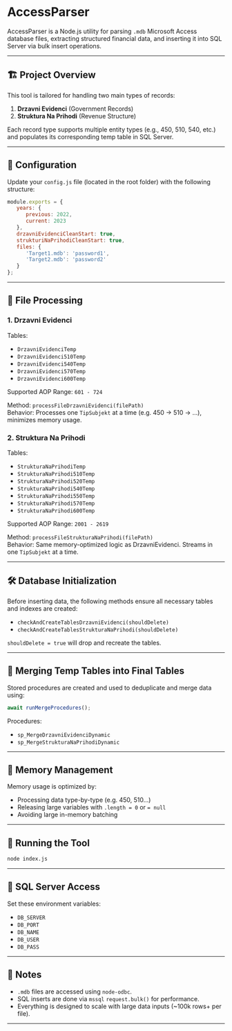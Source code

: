 # AccessParser

AccessParser is a Node.js utility for parsing `.mdb` Microsoft Access database files, extracting structured financial data, and inserting it into SQL Server via bulk insert operations.

---

## 🏗 Project Overview

This tool is tailored for handling two main types of records:

1. **Drzavni Evidenci** (Government Records)
2. **Struktura Na Prihodi** (Revenue Structure)

Each record type supports multiple entity types (e.g., 450, 510, 540, etc.) and populates its corresponding temp table in SQL Server.

---

## 🔧 Configuration

Update your `config.js` file (located in the root folder) with the following structure:

```js
module.exports = {
   years: {
      previous: 2022,
      current: 2023
   },
   drzavniEvidenciCleanStart: true,
   strukturiNaPrihodiCleanStart: true,
   files: {
      'Target1.mdb': 'password1',
      'Target2.mdb': 'password2'
   }
};
```

---

## 📂 File Processing

### 1. Drzavni Evidenci

Tables:

-  `DrzavniEvidenciTemp`
-  `DrzavniEvidenci510Temp`
-  `DrzavniEvidenci540Temp`
-  `DrzavniEvidenci570Temp`
-  `DrzavniEvidenci600Temp`

Supported AOP Range: `601 - 724`

Method: `processFileDrzavniEvidenci(filePath)`  
Behavior: Processes one `TipSubjekt` at a time (e.g. 450 → 510 → ...), minimizes memory usage.

### 2. Struktura Na Prihodi

Tables:

-  `StrukturaNaPrihodiTemp`
-  `StrukturaNaPrihodi510Temp`
-  `StrukturaNaPrihodi520Temp`
-  `StrukturaNaPrihodi540Temp`
-  `StrukturaNaPrihodi550Temp`
-  `StrukturaNaPrihodi570Temp`
-  `StrukturaNaPrihodi600Temp`

Supported AOP Range: `2001 - 2619`

Method: `processFileStrukturaNaPrihodi(filePath)`  
Behavior: Same memory-optimized logic as DrzavniEvidenci. Streams in one `TipSubjekt` at a time.

---

## 🛠 Database Initialization

Before inserting data, the following methods ensure all necessary tables and indexes are created:

-  `checkAndCreateTablesDrzavniEvidenci(shouldDelete)`
-  `checkAndCreateTablesStrukturaNaPrihodi(shouldDelete)`

`shouldDelete = true` will drop and recreate the tables.

---

## 🔁 Merging Temp Tables into Final Tables

Stored procedures are created and used to deduplicate and merge data using:

```js
await runMergeProcedures();
```

Procedures:

-  `sp_MergeDrzavniEvidenciDynamic`
-  `sp_MergeStrukturaNaPrihodiDynamic`

---

## 🧠 Memory Management

Memory usage is optimized by:

-  Processing data type-by-type (e.g. 450, 510...)
-  Releasing large variables with `.length = 0` or `= null`
-  Avoiding large in-memory batching

---

## 🚀 Running the Tool

```bash
node index.js
```

---

## 🔐 SQL Server Access

Set these environment variables:

-  `DB_SERVER`
-  `DB_PORT`
-  `DB_NAME`
-  `DB_USER`
-  `DB_PASS`

---

## 📌 Notes

-  `.mdb` files are accessed using `node-odbc`.
-  SQL inserts are done via `mssql` `request.bulk()` for performance.
-  Everything is designed to scale with large data inputs (~100k rows+ per file).

---
